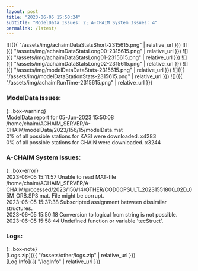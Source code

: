 ```yaml
---
layout: post
title: "2023-06-05 15:50:24"
subtitle: "ModelData Issues: 2; A-CHAIM System Issues: 4"
permalink: /latest/
---
```


![]({{ "/assets/img/achaimDataStatsShort-2315615.png" | relative_url }})
![]({{ "/assets/img/achaimDataStatsLong00-2315615.png" | relative_url }})
![]({{ "/assets/img/achaimDataStatsLong01-2315615.png" | relative_url }})
![]({{ "/assets/img/achaimDataStatsLong02-2315615.png" | relative_url }})
![]({{ "/assets/img/modelDataDataStats-2315615.png" | relative_url }})
![]({{ "/assets/img/modelDataStationStats-2315615.png" | relative_url }})
![]({{ "/assets/img/achaimRunTime-2315615.png" | relative_url }})


### ModelData Issues:  
  
{: .box-warning}  
 ModelData report for 05-Jun-2023 15:50:08   
 /home/chaim/ACHAIM_SERVER/A-CHAIM/modelData/2023/156/15/modelData.mat   
 0% of all possible stations for KASI were downloaded. x4283   
 0% of all possible stations for CHAIN were downloaded. x3244   
  
### A-CHAIM System Issues:  
  
{: .box-error}  
2023-06-05 15:11:57 Unable to read MAT-file /home/chaim/ACHAIM_SERVER/A-CHAIM/processed/2023/156/14/OTHER/COD0OPSULT_20231551800_02D_05M_ORB.SP3.mat. File might be corrupt.  
2023-06-05 15:37:38 Subscripted assignment between dissimilar structures.  
2023-06-05 15:50:18 Conversion to logical from string is not possible.  
2023-06-05 15:58:44 Undefined function or variable 'tecStruct'.  

### Logs:  
  
{: .box-note}  
[Logs.zip]({{ "/assets/other/logs.zip" | relative_url }})  
[Log Info]({{ "/logInfo" | relative_url }})  
